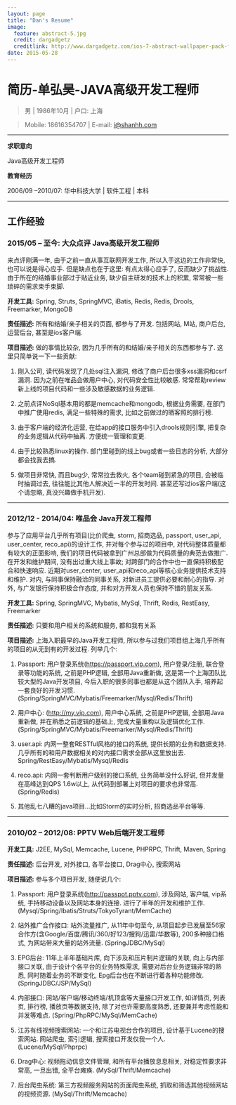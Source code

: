```yaml
---
layout: page
title: "Dan's Resume"
image:
  feature: abstract-5.jpg
  credit: dargadgetz
  creditlink: http://www.dargadgetz.com/ios-7-abstract-wallpaper-pack-for-iphone-5-and-ipod-touch-retina/
date: 2015-05-28
--- 
```


# 简历-单弘昊-JAVA高级开发工程师

> 男 | 1986年10月 | 户口: 上海

> Mobile: 18616354707 | E-mail: i@shanhh.com

---

**求职意向**

Java高级开发工程师

**教育经历**

2006/09 –2010/07: 华中科技大学 | 软件工程 | 本科

---

## 工作经验

### 2015/05 – 至今: 大众点评 Java高级开发工程师

来点评刚满一年, 由于之前一直从事互联网开发工作, 所以入手这边的工作非常快, 也可以说是得心应手. 但是缺点也在于这里: 有点太得心应手了, 反而缺少了挑战性. 由于所在的结婚事业部过于贴近业务, 缺少自主研发的技术上的积累, 常常被一些琐碎的需求束手束脚.

**开发工具:** Spring, Struts, SpringMVC, iBatis, Redis, Redis, Drools, Freemarker, MongoDB

**责任描述:** 所有和结婚/亲子相关的页面, 都参与了开发. 包括网站, M站, 商户后台, 运营后台, 甚至是ios客户端.

**项目描述:** 做的事情比较杂, 因为几乎所有的和结婚/亲子相关的东西都参与了. 这里只简单说一下一些贡献:

1. 刚入公司, 读代码发现了几处sql注入漏洞, 修改了商户后台很多xss漏洞和csrf漏洞. 因为之前在唯品会做用户中心, 对代码安全性比较敏感. 常常帮助review新上线的项目代码和一些涉及敏感数据的业务逻辑.

2. 之前点评NoSql基本用的都是memcache和mongodb, 根据业务需要, 在部门中推广使用redis, 满足一些特殊的需求, 比如之前做过的晒客照的排行榜.

3. 由于客户端的经济化运营, 在给app的接口服务中引入drools规则引擎, 把复杂的业务逻辑从代码中抽离. 方便统一管理和变更.

4. 由于比较熟悉linux的操作. 部门里碰到的线上bug或者一些日志的分析, 大部分都会找我去搞.

5. 做项目非常快, 而且bug少, 常常拉去救火, 各个team碰到紧急的项目, 会被临时抽调过去, 往往能比其他人解决近一半的开发时间. 甚至还写过ios客户端(这个请忽略, 真没兴趣做手机开发).

---

### 2012/12 - 2014/04: 唯品会 Java开发工程师

参与了应用平台几乎所有项目(比价爬虫, storm, 招商选品, passport, user_api, user_center, reco_api)的设计工作, 并对每个参与过的项目中, 对代码整体质量都有较大的正面影响, 我们的项目代码被拿到广州总部做为代码质量的典范去做推广. 在开发和维护期间, 没有出过重大线上事故; 对跨部门的合作中也一直保持积极配合和快速响应. 近期对user_center, user_api和reco_api等核心业务提供技术支持和维护. 对内, 与同事保持融洽的同事关系, 对新进员工提供必要和耐心的指导. 对外, 与广发银行保持积极合作态度, 并和对方开发人员也保持不错的朋友关系. 

**开发工具:** Spring, SpringMVC, Mybatis, MySql, Thrift, Redis, RestEasy, Freemarker

**责任描述:** 只要和用户相关的系统和服务, 都和我有关系

**项目描述:** 上海入职最早的Java开发工程师, 所以参与过我们项目组上海几乎所有的项目的从无到有的开发过程. 列举几个:

1. Passport: 用户登录系统(https://passport.vip.com), 用户登录/注册, 联合登录等功能的系统, 之前是PHP逻辑, 全部用Java重新做, 这是第一个上海团队比较大型的Java开发项目, 今后入职的很多同事也都是从这个团队入手, 培养起一套良好的开发习惯. (Spring/SpringMVC/Mybatis/Freemarker/Mysql/Redis/Thrift)

2. 用户中心: (http://my.vip.com), 用户中心系统, 之前是PHP逻辑, 全部用Java重新做, 并在熟悉之前逻辑的基础上, 完成大量重构以及逻辑优化工作. (Spring/SpringMVC/Mybatis/Freemarker/Mysql/Redis/Thrift)

3. user.api: 内网一整套RESTful风格的接口的系统, 提供长期的业务和数据支持. 几乎所有的和用户数据相关的对内接口需求全部从这里放出去. Spring/RestEasy/Mybatis/Mysql/Redis

4. reco.api: 内网一套判断用户级别的接口系统, 业务简单没什么好说, 但并发量在高峰达到QPS 1.6w以上, 从代码到部署上对项目的要求也非常高. (Spring/Redis)

5. 其他乱七八糟的java项目...比如Storm的实时分析, 招商选品平台等等.

---

### 2010/02 – 2012/08: PPTV Web后端开发工程师

**开发工具:** J2EE,  MySql,  Memcache,  Lucene,  PHPRPC,  Thrift,  Maven,  Spring

**责任描述:** 后台开发, 对外接口, 各平台接口, Drag中心, 搜索网站 

**项目描述:** 参与多个项目开发, 随便说几个: 

1. Passport: 用户登录系统(http://passpot.pptv.com), 涉及网站, 客户端, vip系统, 手持移动设备以及网站本身的连接. 进行了半年的开发和维护工作. (Mysql/Spring/Ibatis/Struts/TokyoTyrant/MemCache)

2. 站外推广合作接口: 站外流量推广, 从11年中旬至今, 从项目起步已发展至56家合作方(含Google/百度/腾讯/360/好123/搜狗/迅雷/华数等), 200多种接口格式, 为网站带来大量的站外流量. (SpringJDBC/MySql)

3. EPG后台: 11年上半年基础片库, 向下涉及和压片制片逻辑的关联, 向上与内部接口关联, 由于设计个各平台的业务特殊需求, 需要对后台业务逻辑非常的熟悉, 同时随着业务的不断变化, Epg后台也在不断进行着各种功能修改. (SpringJDBC/JSP/MySql)

4. 内部接口: 网站/客户端/移动终端/机顶盒等大量接口开发工作, 如详情页, 列表页, 排行榜, 播放页等数据支持, 除了对也许需要高度熟悉, 还要兼并考虑性能和并发等难点. (Spring/PhpRPC/MySql/MemCache)

5. 江苏有线视频搜索网站: 一个和江苏电视台合作的项目, 设计基于Lucene的搜索网站. 网站爬虫, 索引逻辑, 搜索接口开发仅我一个人. (Lucene/MySql/Phprpc)

6. Drag中心: 视频拖动信息文件管理, 和所有平台播放息息相关, 对稳定性要求非常高, 一旦出错, 全平台瘫痪. (MySql/Thrift/Memcache)

7. 后台爬虫系统: 第三方视频服务网站的页面爬虫系统, 抓取和筛选其他视频网站的视频资源. (MySql/Thrift/Memcache)

